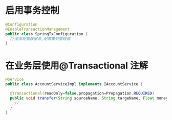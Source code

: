 # 启用事务控制
```java
@Configuration 
@EnableTransactionManagement 
public class SpringTxConfiguration { 
  //里面配置数据源,配置事务管理器
}
```

# 在业务层使用@Transactional 注解
```java
@Service
public class AccountServiceImpl implements IAccountService { 

  @Transactional(readOnly=false,propagation=Propagation.REQUIRED) 
  public void transfer(String sourceName, String targeName, Float money) { 
    // ...
  }
}
```
